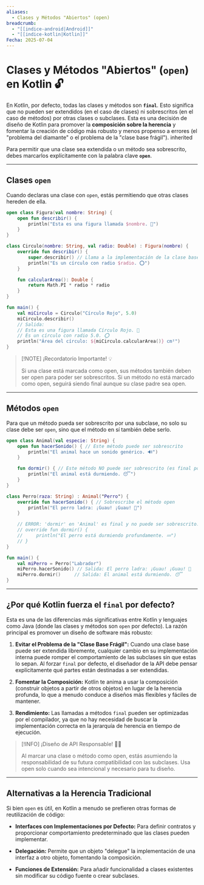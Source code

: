 ```yaml
---
aliases:
  - Clases y Métodos "Abiertos" (open)
breadcrumb:
  - "[[indice-android|Android]]"
  - "[[indice-kotlin|Kotlin]]"
Fecha: 2025-07-04
---
```

# Clases y Métodos "Abiertos" (`open`) en Kotlin 🔓

En Kotlin, por defecto, todas las clases y métodos son **`final`**. Esto significa que no pueden ser extendidos (en el caso de clases) ni sobrescritos (en el caso de métodos) por otras clases o subclases. Esta es una decisión de diseño de Kotlin para promover la **composición sobre la herencia** y fomentar la creación de código más robusto y menos propenso a errores (el "problema del diamante" o el problema de la "clase base frágil"). inherited

Para permitir que una clase sea extendida o un método sea sobrescrito, debes marcarlos explícitamente con la palabra clave **`open`**.

---

## Clases `open`

Cuando declaras una clase con `open`, estás permitiendo que otras clases hereden de ella.

```kotlin
open class Figura(val nombre: String) {
    open fun describir() {
        println("Esta es una figura llamada $nombre. 🎨")
    }
}

class Circulo(nombre: String, val radio: Double) : Figura(nombre) {
    override fun describir() {
        super.describir() // Llama a la implementación de la clase base
        println("Es un círculo con radio $radio. ⭕")
    }

    fun calcularArea(): Double {
        return Math.PI * radio * radio
    }
}

fun main() {
    val miCirculo = Circulo("Círculo Rojo", 5.0)
    miCirculo.describir()
    // Salida:
    // Esta es una figura llamada Círculo Rojo. 🎨
    // Es un círculo con radio 5.0. ⭕
    println("Área del círculo: ${miCirculo.calcularArea()} cm²")
}
```

> [!NOTE] ¡Recordatorio Importante! 💡
> 
> Si una clase está marcada como open, sus métodos también deben ser open para poder ser sobrescritos. Si un método no está marcado como open, seguirá siendo final aunque su clase padre sea open.

---

## Métodos `open`

Para que un método pueda ser sobrescrito por una subclase, no solo su clase debe ser `open`, sino que el método en sí también debe serlo.

```kotlin
open class Animal(val especie: String) {
    open fun hacerSonido() { // Este método puede ser sobrescrito
        println("El animal hace un sonido genérico. 🔊")
    }

    fun dormir() { // Este método NO puede ser sobrescrito (es final por defecto)
        println("El animal está durmiendo. 😴")
    }
}

class Perro(raza: String) : Animal("Perro") {
    override fun hacerSonido() { // Sobrescribe el método open
        println("El perro ladra: ¡Guau! ¡Guau! 🐶")
    }

    // ERROR: 'dormir' en 'Animal' es final y no puede ser sobrescrito.
    // override fun dormir() {
    //     println("El perro está durmiendo profundamente. 💤")
    // }
}

fun main() {
    val miPerro = Perro("Labrador")
    miPerro.hacerSonido() // Salida: El perro ladra: ¡Guau! ¡Guau! 🐶
    miPerro.dormir()     // Salida: El animal está durmiendo. 😴
}
```

---

## ¿Por qué Kotlin fuerza el `final` por defecto?

Esta es una de las diferencias más significativas entre Kotlin y lenguajes como Java (donde las clases y métodos son `open` por defecto). La razón principal es promover un diseño de software más robusto:

1. **Evitar el Problema de la "Clase Base Frágil":** Cuando una clase base puede ser extendida libremente, cualquier cambio en su implementación interna puede romper el comportamiento de las subclases sin que estas lo sepan. Al forzar `final` por defecto, el diseñador de la API debe pensar explícitamente qué partes están destinadas a ser extendidas.
    
2. **Fomentar la Composición:** Kotlin te anima a usar la composición (construir objetos a partir de otros objetos) en lugar de la herencia profunda, lo que a menudo conduce a diseños más flexibles y fáciles de mantener.
    
3. **Rendimiento:** Las llamadas a métodos `final` pueden ser optimizadas por el compilador, ya que no hay necesidad de buscar la implementación correcta en la jerarquía de herencia en tiempo de ejecución.
    

> [!INFO] ¡Diseño de API Responsable! 👨‍💻
> 
> Al marcar una clase o método como open, estás asumiendo la responsabilidad de su futura compatibilidad con las subclases. Usa open solo cuando sea intencional y necesario para tu diseño.

---

## Alternativas a la Herencia Tradicional

Si bien `open` es útil, en Kotlin a menudo se prefieren otras formas de reutilización de código:

- **Interfaces con Implementaciones por Defecto:** Para definir contratos y proporcionar comportamiento predeterminado que las clases pueden implementar.
    
- **Delegación:** Permite que un objeto "delegue" la implementación de una interfaz a otro objeto, fomentando la composición.
    
- **Funciones de Extensión:** Para añadir funcionalidad a clases existentes sin modificar su código fuente o crear subclases.